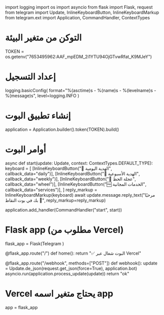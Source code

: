 import logging
import os
import asyncio
from flask import Flask, request
from telegram import Update, InlineKeyboardButton, InlineKeyboardMarkup
from telegram.ext import Application, CommandHandler, ContextTypes

# التوكن من متغير البيئة
TOKEN = os.getenv("7653495962:AAF_mpEDM_2i1YTU94OjGTvwRfat_K9MJeY")

# إعداد التسجيل
logging.basicConfig(
    format="%(asctime)s - %(name)s - %(levelname)s - %(message)s",
    level=logging.INFO
)

# إنشاء تطبيق البوت
application = Application.builder().token(TOKEN).build()

# أوامر البوت
async def start(update: Update, context: ContextTypes.DEFAULT_TYPE):
    keyboard = [
        [InlineKeyboardButton("🎁 الهدية اليومية", callback_data="daily")],
        [InlineKeyboardButton("🎁 الهدية الأسبوعية", callback_data="weekly")],
        [InlineKeyboardButton("🎡 عجلة الحظ", callback_data="wheel")],
        [InlineKeyboardButton("🆓 الخدمات المجانية", callback_data="services")],
    ]
    reply_markup = InlineKeyboardMarkup(keyboard)
    await update.message.reply_text("مرحبًا بك في بوت النقاط 🎉", reply_markup=reply_markup)

application.add_handler(CommandHandler("start", start))

# Flask app (مطلوب من Vercel)
flask_app = Flask(Telegram )

@flask_app.route("/")
def home():
    return "✅ البوت شغال عبر Vercel"

@flask_app.route("/webhook", methods=["POST"])
def webhook():
    update = Update.de_json(request.get_json(force=True), application.bot)
    asyncio.run(application.process_update(update))
    return "ok"

# Vercel يحتاج متغير اسمه app
app = flask_app
